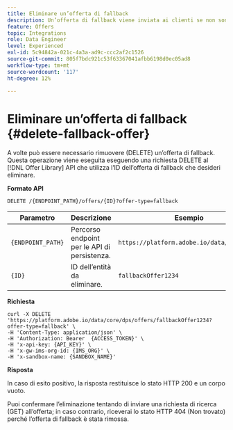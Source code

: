```yaml
---
title: Eliminare un’offerta di fallback
description: Un’offerta di fallback viene inviata ai clienti se non sono idonei per altre offerte
feature: Offers
topic: Integrations
role: Data Engineer
level: Experienced
exl-id: 5c94842a-021c-4a3a-ad9c-ccc2af2c1526
source-git-commit: 805f7bdc921c53f63367041afbb6198d0ec05ad8
workflow-type: tm+mt
source-wordcount: '117'
ht-degree: 12%

---
```



# Eliminare un’offerta di fallback {#delete-fallback-offer}

A volte può essere necessario rimuovere (DELETE) un’offerta di fallback. Questa operazione viene eseguita eseguendo una richiesta DELETE al [!DNL Offer Library] API che utilizza l’ID dell’offerta di fallback che desideri eliminare.

**Formato API**

```http
DELETE /{ENDPOINT_PATH}/offers/{ID}?offer-type=fallback
```

| Parametro | Descrizione | Esempio |
| --------- | ----------- | ------- |
| `{ENDPOINT_PATH}` | Percorso endpoint per le API di persistenza. | `https://platform.adobe.io/data/core/dps/` |
| `{ID}` | ID dell’entità da eliminare. | `fallbackOffer1234` |

**Richiesta**

```shell
curl -X DELETE 'https://platform.adobe.io/data/core/dps/offers/fallbackOffer1234?offer-type=fallback' \
-H 'Content-Type: application/json' \
-H 'Authorization: Bearer  {ACCESS_TOKEN}' \
-H 'x-api-key: {API_KEY}' \
-H 'x-gw-ims-org-id: {IMS_ORG}' \
-H 'x-sandbox-name: {SANDBOX_NAME}'
```

**Risposta**

In caso di esito positivo, la risposta restituisce lo stato HTTP 200 e un corpo vuoto.

Puoi confermare l’eliminazione tentando di inviare una richiesta di ricerca (GET) all’offerta; in caso contrario, riceverai lo stato HTTP 404 (Non trovato) perché l’offerta di fallback è stata rimossa.
